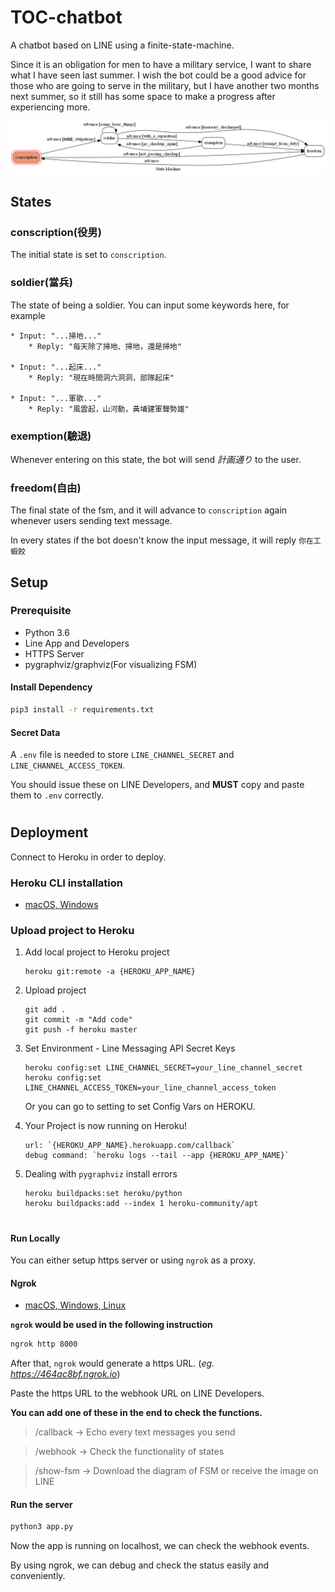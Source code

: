 # TOC-chatbot

A chatbot based on LINE using a finite-state-machine. 

Since it is an obligation for men to have a military service, I want to share what I have seen last summer.
I wish the bot could be a good advice for those who are going to serve in the military, but I have another two months next summer, so it still has some space to make a progress after experiencing more.

![fsm](./fsm.png)

## States
### conscription(役男)
The initial state is set to `conscription`.

### soldier(當兵)
The state of being a soldier. You can input some keywords here, for example

	* Input: "...掃地..."
		* Reply: "每天除了掃地、掃地，還是掃地"
		
	* Input: "...起床..."
		* Reply: "現在時間洞六洞洞，部隊起床"
		
	* Input: "...軍歌..."
		* Reply: "風雲起，山河動，黃埔建軍聲勢雄"

### exemption(驗退)
Whenever entering on this state, the bot will send *計画通り* to the user.

### freedom(自由)
The final state of the fsm, and it will advance to `conscription` again whenever users sending text message.

In every states if the bot doesn't know the input message, it will reply `你在工蝦餃`

## Setup
### Prerequisite
* Python 3.6
* Line App and Developers
* HTTPS Server
* pygraphviz/graphviz(For visualizing FSM)


#### Install Dependency
```sh
pip3 install -r requirements.txt
```


#### Secret Data
A `.env` file is needed to store `LINE_CHANNEL_SECRET` and `LINE_CHANNEL_ACCESS_TOKEN`.

You should issue these on LINE Developers, and **MUST** copy and paste them to `.env` correctly.


# 
## Deployment
Connect to Heroku in order to deploy.

### Heroku CLI installation

* [macOS, Windows](https://devcenter.heroku.com/articles/heroku-cli)


### Upload project to Heroku

1. Add local project to Heroku project

	```
	heroku git:remote -a {HEROKU_APP_NAME}
	```

2. Upload project

	```
	git add .
	git commit -m "Add code"
	git push -f heroku master
	```

3. Set Environment - Line Messaging API Secret Keys

	```
	heroku config:set LINE_CHANNEL_SECRET=your_line_channel_secret
	heroku config:set LINE_CHANNEL_ACCESS_TOKEN=your_line_channel_access_token
	```
	
	Or you can go to setting to set Config Vars on HEROKU.

4. Your Project is now running on Heroku!

	```
	url: `{HEROKU_APP_NAME}.herokuapp.com/callback`
	debug command: `heroku logs --tail --app {HEROKU_APP_NAME}`
	```

5. Dealing with `pygraphviz` install errors

	```
	heroku buildpacks:set heroku/python
	heroku buildpacks:add --index 1 heroku-community/apt
	```

# 
#### Run Locally
You can either setup https server or using `ngrok` as a proxy.


#### Ngrok
* [ macOS, Windows, Linux](https://ngrok.com/download)

**`ngrok` would be used in the following instruction**

```sh
ngrok http 8000
```

After that, `ngrok` would generate a https URL.	(*eg. https://464ac8bf.ngrok.io*)

Paste the https URL to the webhook URL on LINE Developers.

**You can add one of these in the end to check the functions.**

> /callback	-> Echo every text messages you send

> /webhook	-> Check the functionality of states

> /show-fsm	-> Download the diagram of FSM or receive the image on LINE


#### Run the server

```sh
python3 app.py
```

Now the app is running on localhost, we can check the webhook events.

By using ngrok, we can debug and check the status easily and conveniently.
